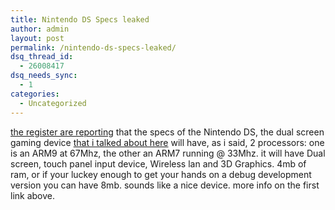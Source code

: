 ```yaml
---
title: Nintendo DS Specs leaked
author: admin
layout: post
permalink: /nintendo-ds-specs-leaked/
dsq_thread_id:
  - 26008417
dsq_needs_sync:
  - 1
categories:
  - Uncategorized
---
```

[the register are reporting][1] that the specs of the Nintendo DS, the dual screen gaming device [that i talked about here][2] will have, as i said, 2 processors: one is an ARM9 at 67Mhz, the other an ARM7 running @ 33Mhz. it will have Dual screen, touch panel input device, Wireless lan and 3D Graphics. 4mb of ram, or if your luckey enough to get your hands on a debug development version you can have 8mb. sounds like a nice device. more info on the first link above.

 [1]: http://www.theregister.co.uk/content/54/36197.html
 [2]: http://blog.lotas-smartman.net/archives/2004/01/21/1270/new-nintendo-handheld-is-smp/
